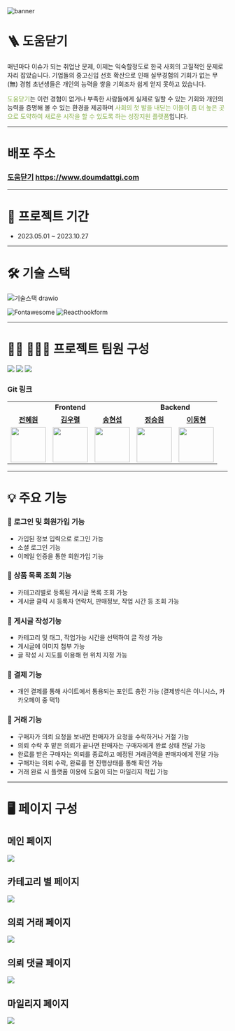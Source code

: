 <img src="https://i.postimg.cc/50wjX27B/doumdattgi-banner.png" alt="banner" />

# 🪜 도움닫기
매년마다 이슈가 되는 취업난 문제,
이제는 익숙할정도로 한국 사회의 고질적인 문제로 자리 잡았습니다. 
기업들의 중고신입 선호 확산으로 인해 실무경험의 기회가 없는 무(無) 경험 초년생들은 
개인의 능력을 쌓을 기회조차 쉽게 얻지 못하고 있습니다.

<span style="color: #88b04b">도움닫기</span>는 이런 경험이 없거나 부족한 사람들에게 실제로 일할 수 있는 기회와 개인의 능력을 증명해 볼 수 있는 환경을 제공하며 <span style="color: #88b04b">사회의 첫 발을 내딛는 이들이 좀 더 높은 곳으로 도약하여 새로운 시작을 할 수 있도록 하는 성장지원 플랫폼</span>입니다.

---
# 배포 주소
### [도움닫기](http://doumdattgi.com/) https://www.doumdattgi.com

---
# 📆 프로젝트 기간

- 2023.05.01 ~ 2023.10.27

---
# 🛠 기술 스택

![기술스택 drawio](https://github.com/code-bootcamp/doumdattgi_server/assets/115931848/9daf97d2-60fe-4c51-a51d-afb45d76035d)

![Fontawesome](https://img.shields.io/badge/fontawesome-339AF0?style=for-the-badge&logo=fontawesome&logoColor=white)
![Reacthookform](https://img.shields.io/badge/reacthookform-EC5990?style=for-the-badge&logo=reacthookform&logoColor=white)
<br>

---
# 🧑‍💻 👩🏻‍💻 프로젝트 팀원 구성
 
![](https://velog.velcdn.com/images/cometes/post/08813667-eeca-4211-b7bb-902008c5f581/image.jpeg)
![](https://velog.velcdn.com/images/cometes/post/0cdbf860-d03f-4a1c-a50d-e27fce2edfd2/image.png)
![](https://velog.velcdn.com/images/cometes/post/a3dbd815-6790-434b-b2e6-a29110e9b446/image.png)

### Git 링크
 <table>
    <tr>
      <td colspan='3' align="center">
        <b>Frontend</b>
      </td>
            <td colspan='2' align="center">
        <b>Backend</b>
      </td>
    </tr>
    <tr>
     <td align="center"><b><a href="https://github.com/cometes">전혜원</a></b></td>
     <td align="center"><b><a href="https://github.com/wooryeol">김우렬</a></b></td>
     <td align="center"><b><a href="https://github.com/Songhyunseop">송현섭</a></b></td>
           <td align="center"><b><a href="https://github.com/jswon-jung">정승원</a></b></td>
     <td align="center"><b><a href="https://github.com/orca7142">이동현</a></b></td>
   </tr>
   <tr>
     <td align="center"><a href="https://github.com/cometes"><img src="https://velog.velcdn.com/images/cometes/post/f82a7726-4462-4e7b-a49f-4cb2a5f70bb1/image.png" width="80px" /></a></td>
     <td align="center"><a href="https://github.com/wooryeol"><img src="https://velog.velcdn.com/images/cometes/post/89918ada-c1e0-4743-bc93-d529f815a384/image.png" width="80px" /></a></td>
     <td align="center"><a href="https://github.com/Songhyunseop"><img src="https://velog.velcdn.com/images/cometes/post/804629dd-a8a8-4f8f-bd60-aeb36306350c/image.png" width="80px" /></a>
            <td align="center"><a href="https://github.com/jswon-jung"><img src="https://velog.velcdn.com/images/cometes/post/aad5187d-d262-4837-934d-8e414d644c77/image.png" width="80px" /></a>
     <td align="center"><a href="https://github.com/orca7142"><img src="https://velog.velcdn.com/images/cometes/post/9c6c9b67-69f0-458d-8a39-cae69ca482da/image.png" width="80px" /></a></td>
   </tr>
      <tr>
   </tr>
 </table>

---
 # 💡 주요 기능
 ### 🎯 **로그인 및 회원가입 기능**

 - 가입된 정보 입력으로 로그인 가능
 - 소셜 로그인 기능
 - 이메일 인증을 통한 회원가입 기능


 ### 🎯 **상품 목록 조회 기능**
 
 - 카테고리별로 등록된 게시글 목록 조회 가능
 - 게시글 클릭 시 등록자 연락처, 판매정보, 작업 시간 등 조회 가능
 

 ### 🎯 **게시글 작성기능**
 
 - 카테고리 및 태그, 작업가능 시간을 선택하여 글 작성 가능
 - 게시글에 이미지 첨부 가능
 - 글 작성 시 지도를 이용해 현 위치 지정 가능


 ### 🎯 **결제 기능**
 
 - 개인 결제를 통해 사이트에서 통용되는 포인트 충전 가능 (결제방식은 이니시스, 카카오페이 중 택1)


 ### 🎯 **거래 기능**
 
 - 구매자가 의뢰 요청을 보내면 판매자가 요청을 수락하거나 거절 가능
 - 의뢰 수락 후 맡은 의뢰가 끝나면 판매자는 구매자에게 완료 상태 전달 가능
 - 완료를 받은 구매자는 의뢰를 종료하고 예정된 거래금액을 판매자에게 전달 가능
 - 구매자는 의뢰 수락, 완료를 현 진행상태를 통해 확인 가능
 - 거래 완료 시 플랫폼 이용에 도움이 되는 마일리지 적립 가능

---
# 🖥️ 페이지 구성

## 메인 페이지
![](https://velog.velcdn.com/images/cometes/post/d7fbf117-836f-4d7c-9ebf-93d1629be7c8/image.gif)

## 카테고리 별 페이지
![](https://velog.velcdn.com/images/cometes/post/82f58fc3-e849-4477-90c1-79c927ae416e/image.gif)

## 의뢰 거래 페이지
![](https://velog.velcdn.com/images/cometes/post/857d5810-4c71-40c0-af73-31bc6419514e/image.gif)


## 의뢰 댓글 페이지
![](https://velog.velcdn.com/images/cometes/post/a129873e-8d98-4cda-8906-7bdec93d753e/image.gif)

## 마일리지 페이지
![](https://velog.velcdn.com/images/cometes/post/8394500e-a415-4823-a1f5-e5e4558660f2/image.gif)
